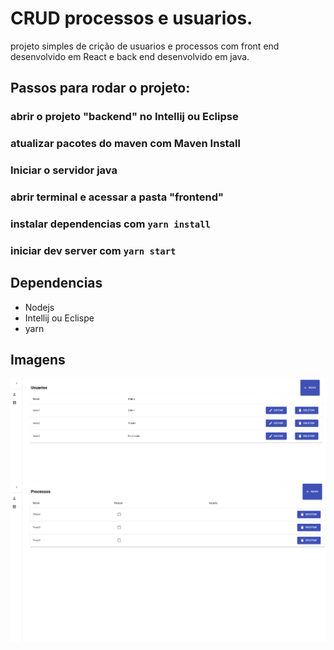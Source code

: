 # CRUD processos e usuarios.

projeto simples de crição de usuarios e processos com front end desenvolvido em React e back end desenvolvido em java.

## Passos para rodar o projeto:

### abrir o projeto "backend" no Intellij ou Eclipse
### atualizar pacotes do maven com Maven Install
### Iniciar o servidor java

### abrir terminal e acessar a pasta "frontend"
### instalar dependencias com `yarn install`

### iniciar dev server com `yarn start`

## Dependencias 

* Nodejs
* Intellij ou Eclispe
* yarn

## Imagens

![alt text](screenshot1.png "Image1")
![alt text](screenshot2.png "Image2")


